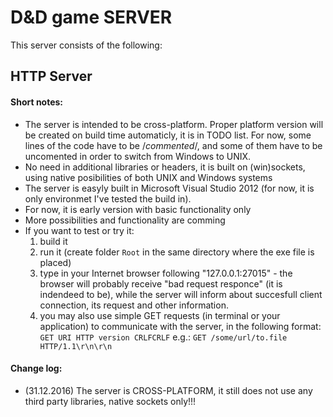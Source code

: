 # **D&D game SERVER**
This server consists of the following:
## **HTTP Server**
#### Short notes:
 - The server is intended to be cross-platform. Proper platform version will be created on build time automaticly, it is in TODO list. For now, some lines of the code have to be /*commented*/, and some of them have to be uncomented in order to switch from Windows to UNIX.
 - No need in additional libraries or headers, it is built on (win)sockets, using native posibilities of both UNIX and Windows systems
 - The server is easyly built in Microsoft Visual Studio 2012 (for now, it is only environmet I've tested the build in).
 - For now, it is early version with basic functionality only
 - More possibilities and functionality are comming
 - If you want to test or try it:
   1. build it
   2. run it (create folder `Root` in the same directory where the exe file is placed)
   3. type in your Internet browser following "127.0.0.1:27015" - the browser will probably receive "bad request responce" (it is indendeed to be), while the server will inform about succesfull client connection, its request and other information.
   4. you may also use simple GET requests (in terminal or your application) to communicate with the server, in the following format:
   `GET URI HTTP version CRLFCRLF`
    e.g.:
   `GET /some/url/to.file HTTP/1.1\r\n\r\n`

#### Change log:
 - (31.12.2016) The server is CROSS-PLATFORM, it still does not use any third party libraries, native sockets only!!!
